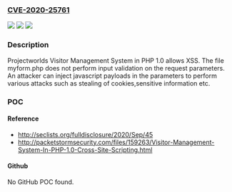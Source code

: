 ### [CVE-2020-25761](https://cve.mitre.org/cgi-bin/cvename.cgi?name=CVE-2020-25761)
![](https://img.shields.io/static/v1?label=Product&message=n%2Fa&color=blue)
![](https://img.shields.io/static/v1?label=Version&message=n%2Fa&color=blue)
![](https://img.shields.io/static/v1?label=Vulnerability&message=n%2Fa&color=brighgreen)

### Description

Projectworlds Visitor Management System in PHP 1.0 allows XSS. The file myform.php does not perform input validation on the request parameters. An attacker can inject javascript payloads in the parameters to perform various attacks such as stealing of cookies,sensitive information etc.

### POC

#### Reference
- http://seclists.org/fulldisclosure/2020/Sep/45
- http://packetstormsecurity.com/files/159263/Visitor-Management-System-In-PHP-1.0-Cross-Site-Scripting.html

#### Github
No GitHub POC found.

